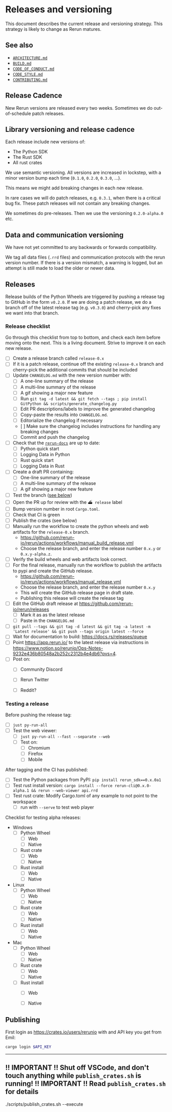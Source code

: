 # Releases and versioning
This document describes the current release and versioning strategy. This strategy is likely to change as Rerun matures.


## See also
* [`ARCHITECTURE.md`](ARCHITECTURE.md)
* [`BUILD.md`](BUILD.md)
* [`CODE_OF_CONDUCT.md`](CODE_OF_CONDUCT.md)
* [`CODE_STYLE.md`](CODE_STYLE.md)
* [`CONTRIBUTING.md`](CONTRIBUTING.md)


## Release Cadence
New Rerun versions are released every two weeks. Sometimes we do out-of-schedule patch releases.


## Library versioning and release cadence
Each release include new versions of:
* The Python SDK
* The Rust SDK
* All rust crates

We use semantic versioning. All versions are increased in lockstep, with a minor version bump each time (`0.1.0`, `0.2.0`, `0.3.0`, …).

This means we might add breaking changes in each new release.

In rare cases we will do patch releases, e.g. `0.3.1`, when there is a critical bug fix. These patch releases will not contain any breaking changes.

We sometimes do pre-releases. Then we use the versioning `0.2.0-alpha.0` etc.


## Data and communication versioning
We have not yet committed to any backwards or forwards compatibility.

We tag all data files (`.rrd` files) and communication protocols with the rerun version number. If there is a version mismatch, a warning is logged, but an attempt is still made to load the older or newer data.


## Releases
Release builds of the Python Wheels are triggered by pushing a release tag to GitHub in the form `v0.2.0`.
If we are doing a patch release, we do a branch off of the latest release tag (e.g. `v0.3.0`) and cherry-pick any fixes we want into that branch.

### Release checklist
Go through this checklist from top to bottom, and check each item before moving onto the next.
This is a living document. Strive to improve it on each new release.

* [ ] Create a release branch called `release-0.x`
* [ ] If it is a patch release, continue off the existing `release-0.x` branch and cherry-pick the additional commits that should be included
* [ ] Update `CHANGELOG.md` with the new version number with:
    * [ ] A one-line summary of the release
    * [ ] A multi-line summary of the release
    * [ ] A gif showing a major new feature
    * [ ] Run `git tag -d latest && git fetch --tags ; pip install GitPython && scripts/generate_changelog.py`
    * [ ] Edit PR descriptions/labels to improve the generated changelog
    * [ ] Copy-paste the results into `CHANGELOG.md`.
    * [ ] Editorialize the changelog if necessary
    * [ ] Make sure the changelog includes instructions for handling any breaking changes
    * [ ] Commit and push the changelog
* [ ] Check that the [`rerun-docs`](https://github.com/rerun-io/rerun-docs) are up to date:
  * [ ] Python quick start
  * [ ] Logging Data in Python
  * [ ] Rust quick start
  * [ ] Logging Data in Rust
* [ ] Create a draft PR containing:
    * [ ] One-line summary of the release
    * [ ] A multi-line summary of the release
    * [ ] A gif showing a major new feature
* [ ] Test the branch ([see below](#testing-a-release))
* [ ] Open the PR up for review with the `⛴ release` label
* [ ] Bump version number in root `Cargo.toml`.
* [ ] Check that CI is green
* [ ] Publish the crates (see below)
* [ ] Manually run the workflow to create the python wheels and web artifacts for the `release-0.x` branch.
    * https://github.com/rerun-io/rerun/actions/workflows/manual_build_release.yml
    * Choose the release branch, and enter the release number `0.x.y` or `0.x.y-alpha.z`.
* [ ] Verify the build wheels and web artifacts look correct.
* [ ] For the final release, manually run the workflow to publish the artifacts to pypi and create the GitHub release.
    * https://github.com/rerun-io/rerun/actions/workflows/manual_release.yml
    * Choose the release branch, and enter the release number `0.x.y`
    * This will create the GitHub release page in draft state.
    * Publishing this release will create the release tag
* [ ] Edit the GitHub draft release at https://github.com/rerun-io/rerun/releases
  * [ ] Mark it as as the latest release
  * [ ] Paste in the `CHANGELOG.md`
* [ ] `git pull --tags && git tag -d latest && git tag -a latest -m 'Latest release' && git push --tags origin latest --force`
* [ ] Wait for documentation to build: https://docs.rs/releases/queue
* [ ] Point <https://app.rerun.io/> to the latest release via instructions in <https://www.notion.so/rerunio/Ops-Notes-9232e436b80548a2b252c2312b4e4db6?pvs=4>.
* [ ] Post on:
    * [ ] Community Discord
    * [ ] Rerun Twitter
    * [ ] Reddit?


### Testing a release
Before pushing the release tag:
  * [ ] `just py-run-all`
  * [ ] Test the web viewer:
      * [ ] `just py-run-all --fast --separate --web`
      * [ ] Test on:
          * [ ] Chromium
          * [ ] Firefox
          * [ ] Mobile

After tagging and the CI has published:
  * [ ] Test the Python packages from PyPI: `pip install rerun_sdk==0.x.0a1`
  * [ ] Test rust install version: `cargo install --force rerun-cli@0.x.0-alpha.1 && rerun --web-viewer api.rrd`
  * [ ] Test rust crate: Modify Cargo.toml of any example to not point to the workspace
    * [ ] run with `--serve` to test web player

Checklist for testing alpha releases:
* Windows
  * [ ] Python Wheel
    * [ ] Web
    * [ ] Native
  * [ ] Rust crate
    * [ ] Web
    * [ ] Native
  * [ ] Rust install
    * [ ] Web
    * [ ] Native
* Linux
  * [ ] Python Wheel
    * [ ] Web
    * [ ] Native
  * [ ] Rust crate
    * [ ] Web
    * [ ] Native
  * [ ] Rust install
    * [ ] Web
    * [ ] Native
* Mac
  * [ ] Python Wheel
    * [ ] Web
    * [ ] Native
  * [ ] Rust crate
    * [ ] Web
    * [ ] Native
  * [ ] Rust install
    * [ ] Web
    * [ ] Native


## Publishing
First login as https://crates.io/users/rerunio with and API key you get from Emil:

```bash
cargo login $API_KEY
```

-----------------------------------------------------------------------------------------------
!! IMPORTANT !!  Shut off VSCode, and don't touch anything while `publish_crates.sh` is running!
!! IMPORTANT !!  Read `publish_crates.sh` for details
-----------------------------------------------------------------------------------------------

./scripts/publish_crates.sh --execute
